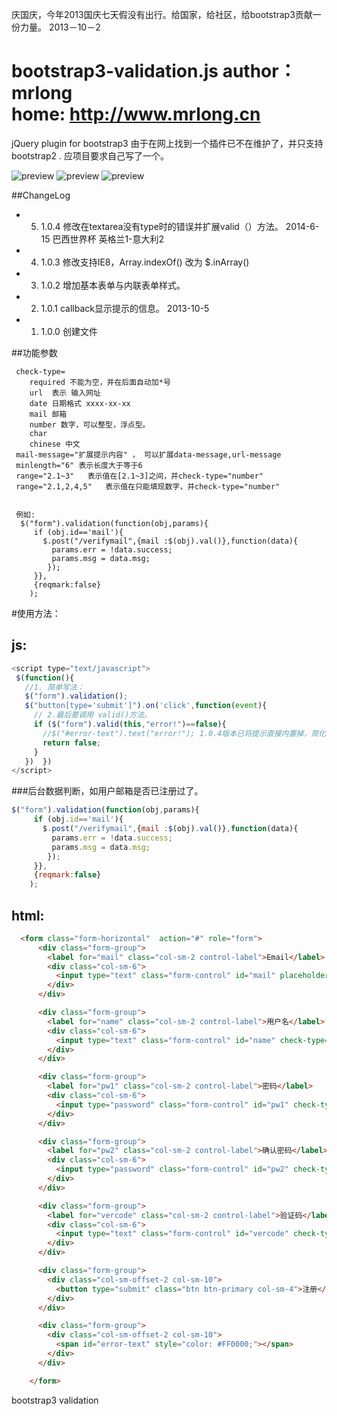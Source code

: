 庆国庆，今年2013国庆七天假没有出行。给国家，给社区，给bootstrap3贡献一份力量。 2013－10－2

bootstrap3-validation.js
author：mrlong  
home: http://www.mrlong.cn
========================

jQuery plugin for bootstrap3
由于在网上找到一个插件已不在维护了，并只支持bootstrap2 . 应项目要求自己写了一个。

![preview](https://github.com/mrlong/bootstrap3-validation.js/blob/master/test/test.png?raw=true)
![preview](https://github.com/mrlong/bootstrap3-validation.js/blob/master/test/test2.png?raw=true)
![preview](https://github.com/mrlong/bootstrap3-validation.js/blob/master/test/test3.png?raw=true)

##ChangeLog
 - 5. 1.0.4  修改在textarea没有type时的错误并扩展valid（）方法。 2014-6-15 巴西世界杯 英格兰1-意大利2
 - 4. 1.0.3  修改支持IE8，Array.indexOf() 改为 $.inArray()
 - 3. 1.0.2  增加基本表单与内联表单样式。
 - 2. 1.0.1  callback显示提示的信息。 2013-10-5
 - 1. 1.0.0  创建文件 
  

##功能参数
```
 check-type=
    required 不能为空，并在后面自动加*号
    url  表示 输入网址
    date 日期格式 xxxx-xx-xx
    mail 邮箱
    number 数字，可以整型，浮点型。
    char 
    chinese 中文
 mail-message="扩展提示内容" ， 可以扩展data-message,url-message  
 minlength="6" 表示长度大于等于6
 range="2.1~3"   表示值在[2.1~3]之间，并check-type="number"
 range="2.1,2,4,5"   表示值在只能填现数字，并check-type="number" 


 例如:
  $("form").validation(function(obj,params){
     if (obj.id=='mail'){
       $.post("/verifymail",{mail :$(obj).val()},function(data){
         params.err = !data.success;
         params.msg = data.msg;
        });
     }},
     {reqmark:false}
    );
```

#使用方法：

## js:

```js
<script type="text/javascript">
 $(function(){
   //1. 简单写法：
   $("form").validation();
   $("button[type='submit']").on('click',function(event){
     // 2.最后要调用 valid()方法。
     if ($("form").valid(this,"error!")==false){
       //$("#error-text").text("error!"); 1.0.4版本已将提示直接内置掉，简化前端。
       return false;
     }
   })  })
</script>
```

###后台数据判断，如用户邮箱是否已注册过了。
```js
$("form").validation(function(obj,params){
     if (obj.id=='mail'){
       $.post("/verifymail",{mail :$(obj).val()},function(data){
         params.err = !data.success;
         params.msg = data.msg;
        });
     }},
     {reqmark:false}
    );
```

## html:
```html
  <form class="form-horizontal"  action="#" role="form">
      <div class="form-group">
        <label for="mail" class="col-sm-2 control-label">Email</label>
        <div class="col-sm-6">
          <input type="text" class="form-control" id="mail" placeholder="xxxx@qq.com" check-type="mail required">
        </div>
      </div>

      <div class="form-group">
        <label for="name" class="col-sm-2 control-label">用户名</label>
        <div class="col-sm-6">
          <input type="text" class="form-control" id="name" check-type="required" required-message="请填写你的大名。">
        </div>
      </div>

      <div class="form-group">
        <label for="pw1" class="col-sm-2 control-label">密码</label>
        <div class="col-sm-6">
          <input type="password" class="form-control" id="pw1" check-type="required" minlength="6">
        </div>
      </div>

      <div class="form-group">
        <label for="pw2" class="col-sm-2 control-label">确认密码</label>
        <div class="col-sm-6">
          <input type="password" class="form-control" id="pw2" check-type="required" minlength="6">
        </div>
      </div>  

      <div class="form-group">
        <label for="vercode" class="col-sm-2 control-label">验证码</label>
        <div class="col-sm-6">
          <input type="text" class="form-control" id="vercode" check-type="number" range="2.2,5">
        </div>
      </div>  

      <div class="form-group">
        <div class="col-sm-offset-2 col-sm-10">
          <button type="submit" class="btn btn-primary col-sm-4">注册</button>
        </div>
      </div>

      <div class="form-group">
        <div class="col-sm-offset-2 col-sm-10">
          <span id="error-text" style="color: #FF0000;"></span>
        </div>
      </div>

    </form>
```

bootstrap3 validation
